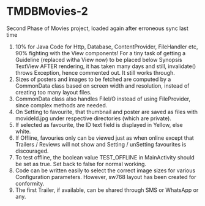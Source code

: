 # TMDBMovies-2
Second Phase of Movies project, loaded again after erroneous sync last time
1. 10% for Java Code for Http, Database, ContentProvider, FileHandler etc, 90% fighting with the View components! 
For a tiny task of getting a Guideline (replaced witha View now) to be placed below Synopsis TextView AFTER rendering, 
it has taken many days and still, invalidate() throws Exception, hence commented out. It still works through. 
2. Sizes of posters and images to be fetched are computed by a CommonData class based on screen width and resolution, 
instead of creating too many layout files.
3. CommonData class also handles FileI/O instead of using FileProvider, since complex methods are needed.
4. On Setting to favourite, that thumbnail and poster are saved as files with movideId.jpg 
under respective directories (which are private).
5. If selected as favourite, the ID text field is displayed in Yellow, else white.
6. If Offline, favouries only can be viewed just as when online except that Trailers / Reviews will not show and 
Setting / unSetting favourites is discouraged.
7. To test  offline, the boolean value TEST_OFFLINE in MainActivity should be set as true. Set back to false for normal working.
8. Code can be written easily to select the correct image sizes for various Configuration parameters. However, 
sw768 layout has been created for conformity.
9. The first Trailer, if available, can be shared through SMS or WhatsApp or any.

